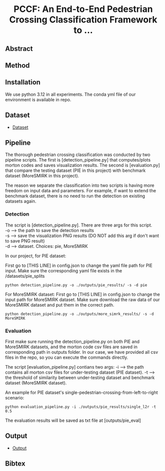 <div align="center">

# PCCF: An End-to-End Pedestrian Crossing Classification Framework to ...
</div>


## Abstract

## Method

## Installation
We use python 3.12 in all experiments. The conda yml file of our environment is available in repo. 

## Dataset
- [Dataset](datasets/README.md)

## Pipeline
The thorough pedestrian crossing classification was conducted by two pipeline scripts. The first is [detection_pipeline.py] 
that computes/plots morton codes and saves visualization results. The second is [evaluation.py] that compare the testing 
dataset (PIE in this project) with benchmark dataset (MoreSMIRK in this project). 

The reason we separate the classification into two scripts is having more freedom on input data and parameters. 
For example, if want to extend the benchmark dataset, there is no need to run the detection on existing datasets again.   

### Detection 
The script is [detection_pipeline.py]. There are three args for this script. \
-o --> the path to save the detection results \
-s --> save the visualization PNG results (DO NOT add this arg if don't want to save PNG result) \
-d --> dataset. Choices: pie, MoreSMIRK

In our project, for PIE dataset:

First go to [THIS LINE] in config.json to change the yaml file path for PIE input. Make sure the corresponding 
yaml file exists in the /datasets/pie_splits
```
python detection_pipeline.py -o ./outputs/pie_results/ -s -d pie
```

For MoreSMIRK dataset:
First go to [THIS LINE] in config.json to change the input path for MoreSMIRK dataset. Make sure download the raw 
data of our MoreSMIRK dataset and put them in the correct path. 
```
python detection_pipeline.py -o ./outputs/more_simrk_results/ -s -d MoreSMIRK
```

### Evaluation
First make sure running the detection_pipeline.py on both PIE and MoreSMIRK datasets, and the morton code csv files are 
saved in corresponding path in outputs folder. In our case, we have provided all csv files in the repo, so you can 
execute the commands directly. 

The script [evaluation_pipeline.py] contians two args:
-i --> the path contains all morton csv files for under-testing dataset (PIE dataset). 
-t --> the threshold of similarity between under-testing dataset and benchmark dataset (MoreSMIRK dataset).

An example for PIE dataset's single-pedestrian-crossing-from-left-to-right scenario:
```
python evaluation_pipeline.py -i ./outputs/pie_results/single_l2r -t 0.5
```

The evaluation results will be saved as txt file at [outputs/pie_eval]


## Output
- [Output](outputss/README.md)

## Bibtex